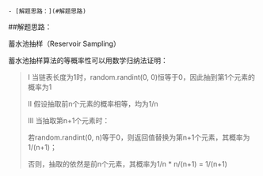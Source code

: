 
<!-- TOC depthFrom:1 depthTo:6 withLinks:1 updateOnSave:1 orderedList:0 -->

	- [解题思路：](#解题思路)

<!-- /TOC -->

##解题思路：

蓄水池抽样（Reservoir Sampling）

蓄水池抽样算法的等概率性可以用数学归纳法证明：

>I   当链表长度为1时，random.randint(0, 0)恒等于0，因此抽到第1个元素的概率为1
>
>II  假设抽取前n个元素的概率相等，均为1/n
>
>III 当抽取第n+1个元素时：
>
>若random.randint(0, n)等于0，则返回值替换为第n+1个元素，其概率为1/(n+1)；
>
>否则，抽取的依然是前n个元素，其概率为1/n * n/(n+1) = 1/(n+1)
